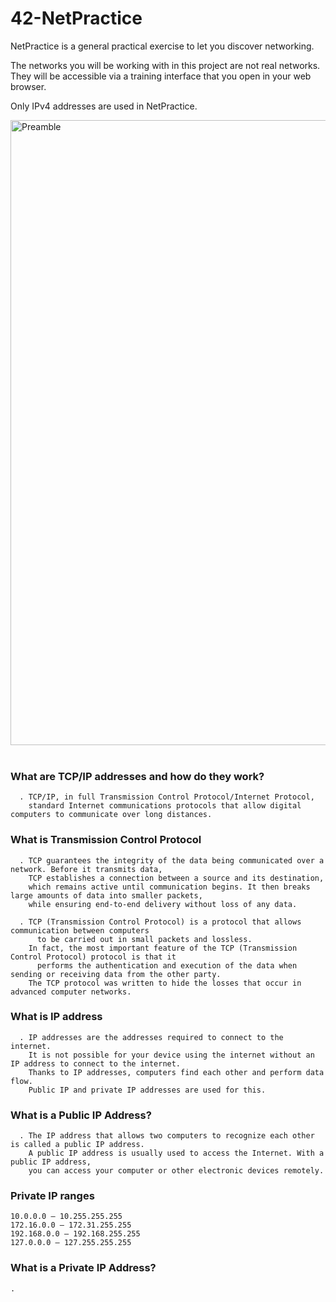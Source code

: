 # 42-NetPractice
NetPractice is a general practical exercise to let you discover networking.

The networks you will be working with in this project are not real networks. They will be accessible via a training interface that you open in your web browser.

Only IPv4 addresses are used in NetPractice.
<!--
### What are TCP/IP addresses and how do they work?
```     
  . TCP/IP, in full Transmission Control Protocol/Internet Protocol,
    standard Internet communications protocols that allow digital computers to communicate over long distances.
        
  . TCP guarantees the integrity of the data being communicated over a network. Before it transmits data,
    TCP establishes a connection between a source and its destination,
    which remains active until communication begins. It then breaks large amounts of data into smaller packets,
    while ensuring end-to-end delivery without loss of any data.
        
```
-->
<img width="1000" alt="Preamble" src="https://user-images.githubusercontent.com/97880185/211422027-874250ac-aac1-4100-a5ae-dab275c34c31.png"> <br />
<br />
### What are TCP/IP addresses and how do they work?
```     
  . TCP/IP, in full Transmission Control Protocol/Internet Protocol,
    standard Internet communications protocols that allow digital computers to communicate over long distances. 
```
### What is Transmission Control Protocol
```
  . TCP guarantees the integrity of the data being communicated over a network. Before it transmits data,
    TCP establishes a connection between a source and its destination,
    which remains active until communication begins. It then breaks large amounts of data into smaller packets,
    while ensuring end-to-end delivery without loss of any data.
    
  . TCP (Transmission Control Protocol) is a protocol that allows communication between computers 
      to be carried out in small packets and lossless.
    In fact, the most important feature of the TCP (Transmission Control Protocol) protocol is that it
      performs the authentication and execution of the data when sending or receiving data from the other party.
    The TCP protocol was written to hide the losses that occur in advanced computer networks.
```
### What is IP address
```
  . IP addresses are the addresses required to connect to the internet.
    It is not possible for your device using the internet without an IP address to connect to the internet.
    Thanks to IP addresses, computers find each other and perform data flow.
    Public IP and private IP addresses are used for this.
```
### What is a Public IP Address?
```
  . The IP address that allows two computers to recognize each other is called a public IP address.
    A public IP address is usually used to access the Internet. With a public IP address,
    you can access your computer or other electronic devices remotely.
```
### Private IP ranges
`10.0.0.0 – 10.255.255.255`<br>
`172.16.0.0 – 172.31.255.255`<br>
`192.168.0.0 – 192.168.255.255`<br>
`127.0.0.0 – 127.255.255.255`
### What is a Private IP Address?
```
.
```
<!--
### This interface should open in your web browser; <br />
<img width="800" alt="web" src="https://user-images.githubusercontent.com/97880185/211425347-0cd650b3-ed4e-4a09-9e16-0b27d0b73cbf.png">
<img width="800" alt="web2" src="https://user-images.githubusercontent.com/97880185/211425214-b0166390-b9fe-4fbf-aa7a-2c1ad83e2a7b.png">
-->
